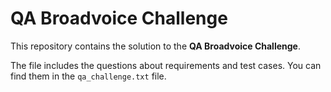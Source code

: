 # QA Broadvoice Challenge

This repository contains the solution to the **QA Broadvoice Challenge**.

The file includes the questions about requirements and test cases. You can find them in the `qa_challenge.txt` file.
